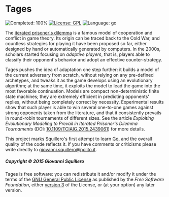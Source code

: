 # Tages

![Completed: 100%](https://img.shields.io/badge/completed-100%25-green.svg)
[![License: GPL](https://img.shields.io/badge/license-gpl--3.0-green.svg)](https://opensource.org/licenses/GPL-3.0)
![Language: go](https://img.shields.io/badge/language-go-blue.svg)

The [iterated prisoner's dilemma](https://en.wikipedia.org/wiki/Prisoner%27s_dilemma) is a famous model of cooperation and conflict in game theory. Its origin can be traced back to the Cold War, and countless strategies for playing it have been proposed so far, either designed by hand or automatically generated by computers. In the 2000s, scholars started focusing on *adaptive players*, that is, players able to classify their opponent's behavior and adopt an effective counter-strategy.

Tages pushes the idea of adaptation one step further: it builds a model of the current adversary from scratch, without relying on any pre-defined archetypes, and tweaks it as the game develops using an evolutionary algorithm; at the same time, it exploits the model to lead the game into the most favorable continuation. Models are compact non-deterministic finite state machines; they are extremely efficient in predicting opponents' replies, without being completely correct by necessity. Experimental results show that such player is able to win several one-to-one games against strong opponents taken from the literature, and that it consistently prevails in round-robin tournaments of different sizes. See the article *Exploiting Evolutionary Modeling to Prevail in Iterated Prisoner's Dilemma Tournaments* (DOI: [10.1109/TCIAIG.2015.2439061](https://dx.doi.org/10.1109/TCIAIG.2015.2439061)) for more details.

This project marks Squillero's first attempt to learn [Go](http://golang.org/), and the overall quality of the code reflects it. If you have comments or criticisms please write directly to [giovanni.squillero@polito.it](mailto:giovanni.squillero@polito.it).

##### Copyright © 2015 Giovanni Squillero

Tages is free software: you can redistribute it and/or modify it under the terms of the [GNU General Public License](http://www.gnu.org/licenses/) as published by the *Free Software Foundation*, either [version 3](https://opensource.org/licenses/GPL-3.0) of the License, or (at your option) any later version.
